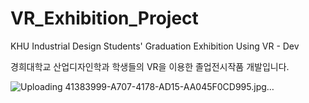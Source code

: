 # VR_Exhibition_Project

KHU Industrial Design Students' Graduation Exhibition Using VR - Dev

경희대학교 산업디자인학과 학생들의 VR을 이용한 졸업전시작품 개발입니다.

![Uploading 41383999-A707-4178-AD15-AA045F0CD995.jpg…]()
